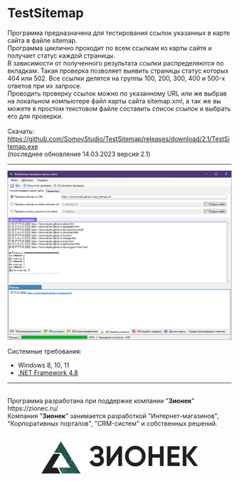 # TestSitemap

Программа предназначена для тестирования ссылок указанных в карте сайта в файле sitemap.
<br>
Программа циклично проходит по всем ссылкам из карты сайтя и получает статус каждой страницы.
<br>
В зависимости от полученного результата ссылки распределяются по вкладкам.
Такая проверка позволяет выявить страницы статус которых 404 или 502. Все ссылки делятся на группы 100, 200, 300, 400 и 500-х ответов при их запросе.
<br>
Проводить проверку ссылок можно по указанному URL или же выбрав на локальном компьютере файл карты сайта sitemap.xml, а так же вы можете в простом текстовом файле составить список ссылок и выбрать его для проверки.
<br>
<br>
Скачать: https://github.com/SomovStudio/TestSitemap/releases/download/2.1/TestSitemap.exe
<br>
(последнее обновление 14.03.2023 версия 2.1)
<hr>

<p align="center">
  <img src="https://github.com/SomovStudio/TestSitemap/blob/master/TestSitemap.v2/img/screenshot.png">
</p>

Системные требования: 
<br>
<ul>
	<li>Windows 8, 10, 11</li>
	<li><a href="https://dotnet.microsoft.com/download/dotnet-framework" target="_blank">.NET Framework 4.8</a></li>
</ul>

<hr>
<br>Программа разработана при поддержке компании "<b>Зионек</b>" https://zionec.ru/
<br>Компания "<b>Зионек</b>" занимается разработкой "Интернет-магазинов", "Корпоративных порталов", "CRM-систем" и собственных решений.
<br><br>
<p align="center">
  <img src="https://github.com/SomovStudio/Hat/blob/main/Img/partners/companyzionec.png">
</p>